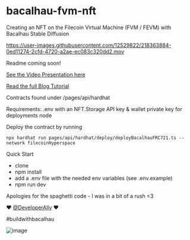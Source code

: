 # bacalhau-fvm-nft
Creating an NFT on the Filecoin Virtual Machine (FVM / FEVM) with Bacalhau Stable Diffusion

https://user-images.githubusercontent.com/12529822/218363884-0ed11274-2cfd-4720-a2ae-ec083c320dd2.mov


Readme coming soon!

[See the Video Presentation here](https://youtu.be/dpWzLqt4LV4)

[Read the full Blog Tutorial](https://hackernoon.com/building-your-own-ai-generated-art-nft-dapp-with-bacalhau)

Contracts found under /pages/api/hardhat

Requirements:
.env with an NFT.Storage API key & wallet private key for deployments
node

Deploy the contract by running

```npx hardhat run pages/api/hardhat/deploy/deployBacalhauFRC721.ts --network filecoinHyperspace ```

Quick Start
- clone
- npm install
- add a .env file with the needed env variables (see .env.example)
- npm run dev

Apologies for the spaghetti code - I was in a bit of a rush <3

❤️ [@DeveloperAlly](https://twitter.com/DeveloperAlly) ❤️

#buildwithbacalhau

![image](https://user-images.githubusercontent.com/12529822/215117833-3aa52700-7ee8-4298-9fbc-430af996e738.png)
